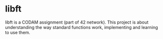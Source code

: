 # libft
libft is a CODAM assignment (part of 42 network).  This project is about understanding the way standard functions work, implementing and learning to use them.
